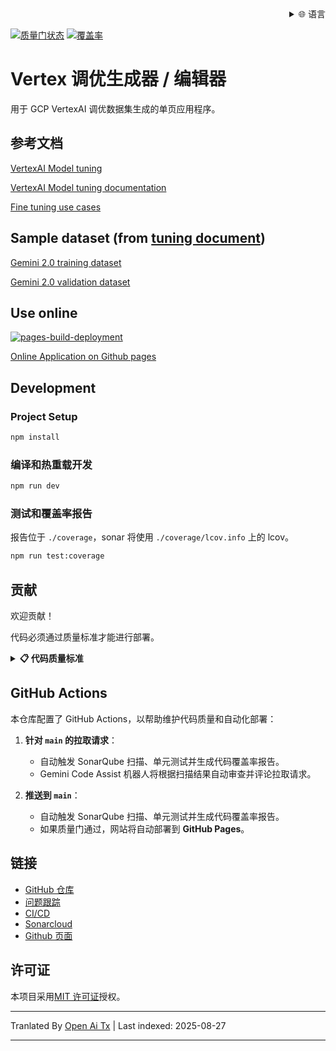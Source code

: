 
<div align="right">
  <details>
    <summary >🌐 语言</summary>
    <div>
      <div align="center">
        <a href="https://openaitx.github.io/view.html?user=luyiourwong&project=VertexTuningGenerator&lang=en">English</a>
        | <a href="https://openaitx.github.io/view.html?user=luyiourwong&project=VertexTuningGenerator&lang=zh-CN">简体中文</a>
        | <a href="https://openaitx.github.io/view.html?user=luyiourwong&project=VertexTuningGenerator&lang=zh-TW">繁體中文</a>
        | <a href="https://openaitx.github.io/view.html?user=luyiourwong&project=VertexTuningGenerator&lang=ja">日本語</a>
        | <a href="https://openaitx.github.io/view.html?user=luyiourwong&project=VertexTuningGenerator&lang=ko">한국어</a>
        | <a href="https://openaitx.github.io/view.html?user=luyiourwong&project=VertexTuningGenerator&lang=hi">हिन्दी</a>
        | <a href="https://openaitx.github.io/view.html?user=luyiourwong&project=VertexTuningGenerator&lang=th">ไทย</a>
        | <a href="https://openaitx.github.io/view.html?user=luyiourwong&project=VertexTuningGenerator&lang=fr">Français</a>
        | <a href="https://openaitx.github.io/view.html?user=luyiourwong&project=VertexTuningGenerator&lang=de">Deutsch</a>
        | <a href="https://openaitx.github.io/view.html?user=luyiourwong&project=VertexTuningGenerator&lang=es">Español</a>
        | <a href="https://openaitx.github.io/view.html?user=luyiourwong&project=VertexTuningGenerator&lang=it">Italiano</a>
        | <a href="https://openaitx.github.io/view.html?user=luyiourwong&project=VertexTuningGenerator&lang=ru">Русский</a>
        | <a href="https://openaitx.github.io/view.html?user=luyiourwong&project=VertexTuningGenerator&lang=pt">Português</a>
        | <a href="https://openaitx.github.io/view.html?user=luyiourwong&project=VertexTuningGenerator&lang=nl">Nederlands</a>
        | <a href="https://openaitx.github.io/view.html?user=luyiourwong&project=VertexTuningGenerator&lang=pl">Polski</a>
        | <a href="https://openaitx.github.io/view.html?user=luyiourwong&project=VertexTuningGenerator&lang=ar">العربية</a>
        | <a href="https://openaitx.github.io/view.html?user=luyiourwong&project=VertexTuningGenerator&lang=fa">فارسی</a>
        | <a href="https://openaitx.github.io/view.html?user=luyiourwong&project=VertexTuningGenerator&lang=tr">Türkçe</a>
        | <a href="https://openaitx.github.io/view.html?user=luyiourwong&project=VertexTuningGenerator&lang=vi">Tiếng Việt</a>
        | <a href="https://openaitx.github.io/view.html?user=luyiourwong&project=VertexTuningGenerator&lang=id">Bahasa Indonesia</a>
        | <a href="https://openaitx.github.io/view.html?user=luyiourwong&project=VertexTuningGenerator&lang=as">অসমীয়া</
      </div>
    </div>
  </details>
</div>

[![质量门状态](https://sonarcloud.io/api/project_badges/measure?project=luyiourwong_VertexTuningGenerator&metric=alert_status)](https://sonarcloud.io/summary/new_code?id=luyiourwong_VertexTuningGenerator)
[![覆盖率](https://sonarcloud.io/api/project_badges/measure?project=luyiourwong_VertexTuningGenerator&metric=coverage)](https://sonarcloud.io/summary/new_code?id=luyiourwong_VertexTuningGenerator)

# Vertex 调优生成器 / 编辑器

用于 GCP VertexAI 调优数据集生成的单页应用程序。

## 参考文档

[VertexAI Model tuning](https://console.cloud.google.com/vertex-ai/studio/tuning)

[VertexAI Model tuning documentation](https://cloud.google.com/vertex-ai/generative-ai/docs/models/tune-models)

[Fine tuning use cases](https://cloud.google.com/transform/top-five-gen-ai-tuning-use-cases-gemini-hundreds-of-orgs)

## Sample dataset (from [tuning document](https://cloud.google.com/vertex-ai/generative-ai/docs/models/tune_gemini/text_tune#sample-datasets))

[Gemini 2.0 training dataset](https://storage.googleapis.com/cloud-samples-data/ai-platform/generative_ai/gemini-2_0/text/sft_train_data.jsonl)

[Gemini 2.0 validation dataset](https://storage.googleapis.com/cloud-samples-data/ai-platform/generative_ai/gemini-2_0/text/sft_validation_data.jsonl)

## Use online

[![pages-build-deployment](https://github.com/luyiourwong/VertexTuningGenerator/actions/workflows/pages/pages-build-deployment/badge.svg?branch=gh-pages)](https://github.com/luyiourwong/VertexTuningGenerator/actions/workflows/pages/pages-build-deployment)

[Online Application on Github pages](https://luyiourwong.github.io/VertexTuningGenerator/)

## Development

### Project Setup

```sh
npm install
```

### 编译和热重载开发

```sh
npm run dev
```

### 测试和覆盖率报告
报告位于 `./coverage`，sonar 将使用 `./coverage/lcov.info` 上的 lcov。
```sh
npm run test:coverage
```
## 贡献

欢迎贡献！

代码必须通过质量标准才能进行部署。

<details>
<summary><strong>📋 代码质量标准</strong></summary>

所有拉取请求在合并前必须通过 SonarQube 中的以下质量门：

- 可靠性评级：A
- 安全性评级：A
- 可维护性评级：A
- 最低覆盖率要求：80%
- 最大允许重复代码：3%

> 注意：您可以在 PR 检查和 [SonarCloud](https://sonarcloud.io/project/pull_requests_list?id=luyiourwong_VertexTuningGenerator) 上监控分析结果
</details>

## GitHub Actions

本仓库配置了 GitHub Actions，以帮助维护代码质量和自动化部署：

1. **针对 `main` 的拉取请求**：
    - 自动触发 SonarQube 扫描、单元测试并生成代码覆盖率报告。
    - Gemini Code Assist 机器人将根据扫描结果自动审查并评论拉取请求。

2. **推送到 `main`**：
    - 自动触发 SonarQube 扫描、单元测试并生成代码覆盖率报告。
    - 如果质量门通过，网站将自动部署到 **GitHub Pages**。

## 链接

- [GitHub 仓库](https://github.com/luyiourwong/VertexTuningGenerator)
- [问题跟踪](https://github.com/luyiourwong/VertexTuningGenerator/issues)
- [CI/CD](https://github.com/luyiourwong/VertexTuningGenerator/actions)
- [Sonarcloud](https://sonarcloud.io/project/overview?id=luyiourwong_VertexTuningGenerator)
- [Github 页面](https://luyiourwong.github.io/VertexTuningGenerator/)


## 许可证

本项目采用[MIT 许可证](LICENSE)授权。


---

Tranlated By [Open Ai Tx](https://github.com/OpenAiTx/OpenAiTx) | Last indexed: 2025-08-27

---